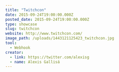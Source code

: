 ```yaml
---
title: "Twitchcon"
date: 2015-09-24T19:00:00.000Z
posted_date: 2015-09-24T19:00:00.000Z
type: showcase
slug: twitchcon
website: http://www.twitchcon.com/
image_path: /uploads/1443121125423_twitchcon.jpg
tool:
  - Webhook
creator:
  - link: https://twitter.com/alexisg
  - name: Alexis Gallisá
---
```


